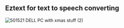 ## Eztext for text to speech converting
![501521 DELL PC with xmas stuff (2)](https://github.com/Mahmoud46/web_simple_applications/assets/81241007/835a411d-b5ee-4078-94a3-dca2f8f08701)
